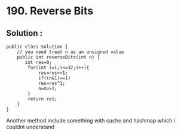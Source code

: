 # 190. Reverse Bits

## Solution : 
``` 
public class Solution {
    // you need treat n as an unsigned value
    public int reverseBits(int n) {
       int res=0;
        for(int i=1;i<=32;i++){
            res=res<<1;
            if((n&1)==1)
            res=res^1;
            n=n>>1;
        }
        return res;
    }
}
```

Another method include something with cache and hashmap which i couldnt understand
